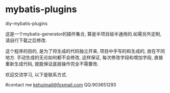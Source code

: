 # mybatis-plugins
diy-mybatis-plugins

这是一个mybatis-generator的插件集合, 算是半项目级半通用的.如需另外定制, 请自行下载之后修改.

这个程序的目的, 是为了将生成的代码独立开来, 项目中手写的和生成的, 放在不同地方. 手动生成的无论如何都不会修改, 这样保证, 每次修改字段和增加字段, 直接重新生成代码, 就能保证底层操作完全不需要改.

欢迎交流学习, 以下是联系方式.

#contact me   kehuimail@foxmail.com     QQ:903651293
